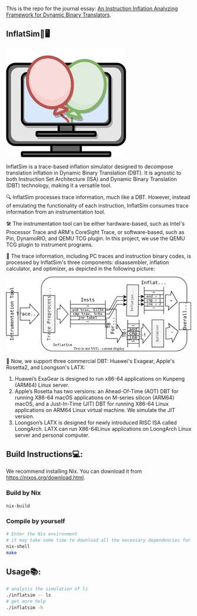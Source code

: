 This is the repo for the journal essay: [An Instruction Inflation Analyzing Framework for Dynamic Binary Translators](https://doi.org/10.1145/3640813).

## InflatSim🎈🖥️

![](./pictures/InflatSim.svg)

InflatSim is a trace-based inflation simulator designed to decompose translation inflation in Dynamic Binary Translation (DBT).
It is agnostic to both Instruction Set Architecture (ISA) and Dynamic Binary Translation (DBT) technology, making it a versatile tool.

🔍 InflatSim processes trace information, much like a DBT.
However, instead of emulating the functionality of each instruction, InflatSim consumes trace information from an instrumentation tool.

🛠️ The instrumentation tool can be either hardware-based, such as Intel's Processor Trace and ARM's CoreSight Trace, or software-based, such as Pin, DynamoRIO, and QEMU TCG plugin.
In this project, we use the QEMU TCG plugin to instrument programs.

🧩 The trace information, including PC traces and instruction binary codes, is processed by InflatSim's three components:
disassembler, inflation calculator, and optimizer, as depicted in the following picture:

![](./pictures/de-flate.svg)

🌟 Now, we support three commercial DBT: Huawei's Exagear, Apple's Rosetta2, and Loongson's LATX:

1. Huawei’s ExaGear is designed to run x86-64 applications on Kunpeng (ARM64) Linux server. 
2. Apple’s Rosetta has two versions: an Ahead-Of-Time (AOT) DBT for running X86-64 macOS applications on M-series silicon (ARM64) macOS,
  and a Just-In-Time (JIT) DBT for running X86-64 Linux applications on ARM64 Linux virtual machine. We simulate the JIT version.
3. Loongson’s LATX  is designed for newly introduced RISC ISA called LoongArch.
  LATX can run X86-64Linux applications on LoongArch Linux server and personal computer.

## Build Instructions💻:

We recommend installing Nix. You can download it from https://nixos.org/download.html.

### Build by Nix

```bash
nix-build
```

### Compile by yourself

```bash
# Enter the Nix environment
# it may take some time to download all the necessary dependencies for the first time
nix-shell
make
```

## Usage📚:

```bash
# analysis the simulation of ls
./inflatsim -- ls
# get more help
./inflatsim -h
```
